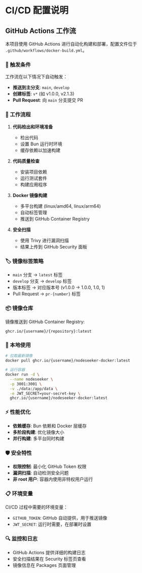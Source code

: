 # CI/CD 配置说明

## GitHub Actions 工作流

本项目使用 GitHub Actions 进行自动化构建和部署，配置文件位于 `.github/workflows/docker-build.yml`。

### 🚀 触发条件

工作流在以下情况下自动触发：

- **推送到主分支**: `main`, `develop`
- **创建标签**: `v*` (如 v1.0.0, v2.1.3)
- **Pull Request**: 向 `main` 分支提交 PR

### 🔄 工作流程

1. **代码检出和环境准备**
   - 检出代码
   - 设置 Bun 运行时环境
   - 缓存依赖以加速构建

2. **代码质量检查**
   - 安装项目依赖
   - 运行测试套件
   - 构建应用程序

3. **Docker 镜像构建**
   - 多平台构建 (linux/amd64, linux/arm64)
   - 自动标签管理
   - 推送到 GitHub Container Registry

4. **安全扫描**
   - 使用 Trivy 进行漏洞扫描
   - 结果上传到 GitHub Security 面板

### 🏷️ 镜像标签策略

- `main` 分支 → `latest` 标签
- `develop` 分支 → `develop` 标签
- 版本标签 → 对应版本号 (v1.0.0 → 1.0.0, 1.0, 1)
- Pull Request → `pr-{number}` 标签

### 📦 镜像仓库

镜像推送到 GitHub Container Registry:
```
ghcr.io/{username}/{repository}:latest
```

### 🔧 本地使用

```bash
# 拉取最新镜像
docker pull ghcr.io/{username}/nodeseeker-docker:latest

# 运行容器
docker run -d \
  --name nodeseeker \
  -p 3001:3001 \
  -v ./data:/app/data \
  -e JWT_SECRET=your-secret-key \
  ghcr.io/{username}/nodeseeker-docker:latest
```

### ⚡ 性能优化

- **依赖缓存**: Bun 依赖和 Docker 层缓存
- **多阶段构建**: 优化镜像大小
- **并行构建**: 多平台同时构建

### 🛡️ 安全特性

- **权限控制**: 最小化 GitHub Token 权限
- **漏洞扫描**: 自动检测安全问题
- **非 root 用户**: 容器内使用非特权用户运行

### 📋 环境变量

CI/CD 过程中需要的环境变量：

- `GITHUB_TOKEN`: GitHub 自动提供，用于推送镜像
- `JWT_SECRET`: 运行时需要，在部署时设置

### 🔍 监控和日志

- GitHub Actions 提供详细的构建日志
- 安全扫描结果在 Security 标签页查看
- 镜像信息在 Packages 页面管理